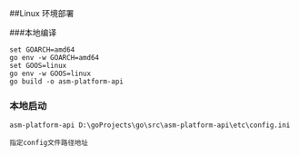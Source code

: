 ##Linux 环境部署

###本地编译
```
set GOARCH=amd64
go env -w GOARCH=amd64
set GOOS=linux
go env -w GOOS=linux
go build -o asm-platform-api
```
### 本地启动
```
asm-platform-api D:\goProjects\go\src\asm-platform-api\etc\config.ini

指定config文件路径地址
```